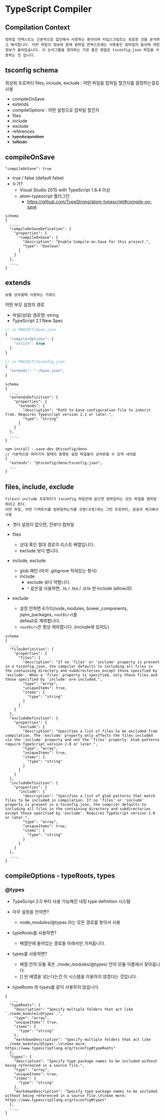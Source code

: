 # TypeScript Compiler

## Compilation Context
    컴파일 컨텍스트는 근본적으로 집단에서 사용하는 용어이며 타입스크립트는 유효한 것을 분석하고 해석합니다. 어떤 파일의 정보와 함께 컴파일 컨텍스트에는 사용중인 컴파일러 옵션에 대한 정보가 들어있습니다. 이 논리그룹을 정의하는 가장 좋은 방법은 tsconfig.json 파일을 사용하는 것 입니다. 

## tsconfig schema

최상위 프로퍼티
files, include, exclude : 어떤 파일을 컴파일 할건지를 결정하는걸로 사용
- compileOnSave
- extends
- compileOptions : 어떤 설정으로 컴파일 할건지
- files
- include      
- exclude
- references
- ~~typeAcquisition~~
- ~~tsNode~~

## compileOnSave

    "compileOnSave": true 

- true / false (default false)
- 누가?
  - Visual Studio 2015 with TypeScript 1.8.4 이상
  - atom-typescript 플러그인
    - https://github.com/TypeStrong/atom-typescript#compile-on-save

```
schema
{
  ...,
  "compileOnSaveDefination": {
    "properties": {
      "compileOnSave": {
        "description": "Enable Compile-on-Save for this project.",
        "type": "boolean"
      }
    }
  },
  ...,
}
```

## extends
    보통 상속할때 사용하는 키워드
    
어떤 부모 설정의 경로
- 파일(상대) 경로명: string
- TypeScript 2.1 New Spec

```ts
// in PROJECT/base.json
{
  "compilerOptions": {
    "strict": true
  }
}

// in PROJECT/tsconfig.json
{
  "extends": "./base.json",
}
```

```
schema
{
  ...,
  "extendsDefinition": {
    "properties": {
      "extends": {
        "description": "Path to base configuration file to inherit from. Requires Typescript version 2.1 or later.",
        "type": "string"
      }
    }
  },
  ...,
}
```

    npm install --save-dev @tsconfig/deno
    // 기본적으로 여러가지 형태의 증명된 설정 파일들이 상속받을 수 있게 내려옴
    {
      "extends": "@tsconfig/deno/tsconfig.json",
      ...
    }

## files, include, exclude

    files나 include 프로퍼티가 tsconfig 파일안에 없으면 컴파일러는 모든 파일을 컴파일 하려고 한다.
    어떤 파일, 어떤 디렉토리를 컴파일하는지를 규명(규정)하는 그런 프로퍼티, 꼼꼼히 체크해서 사용

- 셋다 설정이 없으면, 전부다 컴파일
- files
  - 상대 혹인 절대 경로의 리스트 배열입니다.
  - exclude 보다 쎕니다.
- include, exclude
  - glob 패턴 (마치 .gitignore 적혀있는 형식)
  - include
    - exclude 보다 약합니다.
    - `*` 같은걸 사용하면, .ts / .tsx / .d.ts 만 include (allowJS)

- exclude
  - 설정 안하면 4가지(node_modules, bower_components, jspm_packages, `<outDir>`)를 <br />
  default로 제외합니다.
  - `<outDir>`은 항상 제외합니다. (include에 있어도)

```
schema
{
  ...,
  "filesDefinition": {
    "properties": {
      "files": {
        "description": "If no 'files' or 'include' property is present in a tsconfig.json, the compiler defaults to including all files in the containing directory and subdirectories except those specified by 'exclude'. When a 'files' property is specified, only those files and those specified by 'include' are included.",
        "type": "array",
        "uniqueItems": true,
        "items": {
          "type": "string"
        }
      }
    }
  },
  "excludeDefinition": {
    "properties": {
      "exclude": {
        "description": "Specifies a list of files to be excluded from compilation. The 'exclude' property only affects the files included via the 'include' property and not the 'files' property. Glob patterns require TypeScript version 2.0 or later.",
        "type": "array",
        "uniqueItems": true,
        "items": {
          "type": "string"
        }
      }
    }
  },
  "includeDefinition": {
    "properties": {
      "include": {
        "description": "Specifies a list of glob patterns that match files to be included in compilation. If no 'files' or 'include' property is present in a tsconfig.json, the compiler defaults to including all files in the containing directory and subdirectories except those specified by 'exclude'. Requires TypeScript version 2.0 or later.",
        "type": "array",
        "uniqueItems": true,
        "items": {
          "type": "string"
        }
      }
    }
  },
  ...,
}
```

## compileOptions - typeRoots, types

  ### @types
  - TypeScript 2.0 부터 사용 가능해진 내장 type definition 시스템
  - 아무 설정을 안하면?
    - node_modules/@types 라는 모든 경로를 찾아서 사용
  - typeRoots를 사용하면?
    - 배열안에 들어있는 경로들 아래서만 가져옵니다.
  - types를 사용하면?
    - 배열 안의 모듈 혹은 ./node_modules/@types/ 안의 모듈 이름에서 찾아옵니다.
    - [] 빈 배열을 넣는다는건 이 시스템을 이용하지 않겠다는 것입니다.
    
  - typeRoots 와 types를 같이 사용하지 않습니다.

```
{
  ...,
  "typeRoots": {
    "description": "Specify multiple folders that act like `./node_modules/@types`.",
    "type": "array",
    "uniqueItems": true,
    "items": {
      "type": "string"
    },
    "markdownDescription": "Specify multiple folders that act like `./node_modules/@types`.\n\nSee more: https://www.typescriptlang.org/tsconfig#typeRoots"
  },
  "types": {
    "description": "Specify type package names to be included without being referenced in a source file.",
    "type": "array",
    "uniqueItems": true,
    "items": {
      "type": "string"
    },
    "markdownDescription": "Specify type package names to be included without being referenced in a source file.\n\nSee more: https://www.typescriptlang.org/tsconfig#types"
  },
  ...,
}
```
